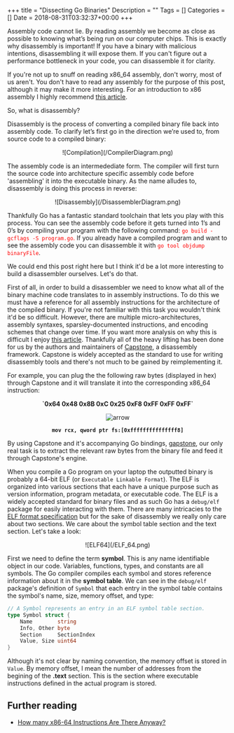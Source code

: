 +++
title = "Dissecting Go Binaries"
Description = ""
Tags = []
Categories = []
Date = 2018-08-31T03:32:37+00:00
+++

<!-- Intro -->

Assembly code cannot lie. By reading assembly we become as close as possible to knowing what’s being run on our computer chips. This is exactly why disassembly is important! If you have a binary with malicious intentions, disassembling it will expose them. If you can't figure out a performance bottleneck in your code, you can disassemble it for clarity. 

If you're not up to snuff on reading x86_64 assembly, don't worry, most of us aren't. You don't have to read any assembly for the purpose of this post, although it may make it more interesting. For an introduction to x86 assembly I highly recommend [this article](https://www.nayuki.io/page/a-fundamental-introduction-to-x86-assembly-programming).

So, what is disassembly? 

Disassembly is the process of converting a compiled binary file back into assembly code. To clarify let’s first go in the direction we’re used to, from source code to a compiled binary:

<center>![Compilation](/CompilerDiagram.png)</center>

The assembly code is an intermedediate form. The compiler will first turn the source code into architecture specific assembly code before 'assembling' it into the executable binary. As the name alludes to, disassembly is doing this process in reverse:

<center>![Disassembly](/DisassemblerDiagram.png)</center>

Thankfully Go has a fantastic standard toolchain that lets you play with this process. You can see the assembly code before it gets turned into 1’s and 0’s by compiling your program with the following command: <span style="color:red">`go build -gcflags -S program.go`.</span> If you already have a compiled program and want to see the assembly code you can disassemble it with <span style="color:red">`go tool objdump binaryFile`</span>.

We could end this post right here but I think it'd be a lot more interesting to build a disassembler ourselves. Let's do that.

<!-- Capstone -->
First of all, in order to build a disassembler we need to know what all of the binary machine code translates to in assembly instructions. To do this we must have a reference for all assembly instructions for the architecture of the compiled binary. If you're not familiar with this task you wouldn't think it'd be so difficult. However, there are multiple micro-architectures, assembly syntaxes, sparsley-documented instructions, and encoding schemes that change over time. If you want more analysis on why this is difficult I enjoy [this article](https://stefanheule.com/blog/how-many-x86-64-instructions-are-there-anyway/). Thankfully all of the heavy lifting has been done for us by the authors and maintainers of [Capstone](http://www.capstone-engine.org/), a disassembly framework. Capstone is widely accepted as the standard to use for writing disassembly tools and there's not much to be gained by reimplementing it.

For example, you can plug the the following raw bytes (displayed in hex) through Capstone and it will translate it into the corresponding x86_64 instruction:

<center>
<b> `0x64 0x48 0x8B 0xC 0x25 0xF8 0xFF 0xFF 0xFF`</b>

![arrow](/arrow.png)

<b> `mov rcx, qword ptr fs:[0xfffffffffffffff8]`</b>
</center>


By using Capstone and it's accompanying Go bindings, [gapstone](https://github.com/bnagy/gapstone), our only real task is to extract the relevant raw bytes from the binary file and feed it through Capstone's engine.

<!-- ELF's -->
When you compile a Go program on your laptop the outputted binary is probably a 64-bit ELF (or `Executable Linkable Format`). The ELF is organized into various sections that each have a unique purpose such as version information, program metadata, or executable code. The ELF is a widely accepted standard for binary files and as such Go has a `debug/elf` package for easily interacting with them. There are many intricacies to the [ELF format specification](http://man7.org/linux/man-pages/man5/elf.5.html) but for the sake of disassembly we really only care about two sections. We care about the symbol table section and the text section. Let's take a look:

<center>![ELF64](/ELF_64.png)</center>

First we need to define the term **symbol**. This is any name identifiable object in our code. Variables, functions, types, and constants are all symbols. The Go compiler compiles each symbol and stores reference information about it in the **symbol table**. We can see in the `debug/elf` package's definition of `Symbol` that each entry in the symbol table contains the symbol's name, size, memory offset, and type:

```go
// A Symbol represents an entry in an ELF symbol table section.
type Symbol struct {
	Name        string
	Info, Other byte
	Section     SectionIndex
	Value, Size uint64
}
```

Although it's not clear by naming convention, the memory offset is stored in `Value`. By memory offset, I mean the number of addresses from the begining of the **.text** section. This is the section where executable instructions defined in the actual program is stored.

## Further reading

- [How many x86-64 Instructions Are There Anyway?](https://stefanheule.com/blog/how-many-x86-64-instructions-are-there-anyway/)